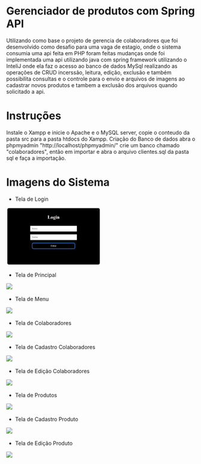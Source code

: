 # Gerenciador de produtos com Spring API
Utilizando como base o projeto de gerencia de colaboradores que foi desenvolvido como desafio para uma vaga de estagio, onde o sistema consumia uma api feita em PHP
foram feitas mudanças onde foi implementada uma api utilizando java com spring framework utilizando o InteliJ onde ela faz o acesso ao banco de dados MySql realizando as operações de CRUD
incerssão, leitura, edição, exclusão e também possibilita consultas e o controle para o envio e arquivos de imagens ao cadastrar novos produtos e tambem a exclusão dos arquivos quando solicitado a api.

# Instruções
Instale o Xampp e inicie o Apache e o MySQL server, copie o conteudo da pasta src para a pasta htdocs do Xampp.
Criação do Banco de dados abra o phpmyadmin "http://localhost/phpmyadmin/" crie um banco chamado "colaboradores", então em importar e abra o arquivo clientes.sql da pasta sql e faça a importação.

# Imagens do Sistema

- Tela de Login
<img width="50%" src="https://github.com/HeltonEng/DesafioEstagioWeb/blob/main/img/Login.jpg"/>

- Tela de Principal
<img width="50%" src="https://github.com/HeltonEng/springapi/blob/main/img/inicial.jpeg"/> 

- Tela de Menu
<img width="50%" src="https://github.com/HeltonEng/springapi/blob/main/img/menu.jpeg"/> 

- Tela de Colaboradores
<img width="50%" src="https://github.com/HeltonEng/springapi/blob/main/img/colaborados.jpeg"/>

- Tela de Cadastro Colaboradores
<img width="50%" src="https://github.com/HeltonEng/springapi/blob/main/img/cadastraColaborador.jpeg"/>

- Tela de Edição Colaboradores
<img width="50%" src="https://github.com/HeltonEng/springapi/blob/main/img/editaColaborador.jpeg"/>

- Tela de Produtos
<img width="50%" src="https://github.com/HeltonEng/springapi/blob/main/img/listaProdutos.jpeg"/>

- Tela de Cadastro Produto
<img width="50%" src="https://github.com/HeltonEng/springapi/blob/main/img/cadastroProduto.jpeg"/>

- Tela de Edição Produto
<img width="50%" src="https://github.com/HeltonEng/springapi/blob/main/img/editaProduto.jpeg"/>

